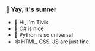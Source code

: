 ### 🌱 Yay, it's sunner
- 👋 Hi, I'm Tivik
- 👾 C# is nice
- 🐍 Python is so universal
- 🕸️ HTML, CSS, JS are just fine


<!---
tivikdev/tivikdev is a ✨ special ✨ repository because its `README.md` (this file) appears on your GitHub profile.
You can click the Preview link to take a look at your changes.
--->
